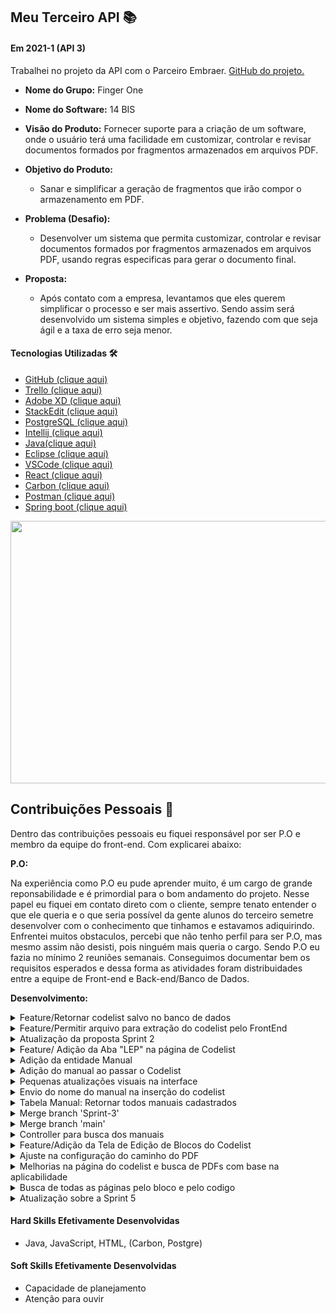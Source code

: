 ## Meu Terceiro API  📚

#### Em 2021-1 (API 3)
Trabalhei no projeto da API com o Parceiro Embraer.  [GitHub do projeto.](https://github.com/HelenAlevato/14bis)<br> 
- **Nome do Grupo:** Finger One
- **Nome do Software:**  14 BIS
- **Visão do Produto:** Fornecer suporte para a criação de um software, onde o usuário terá uma facilidade em customizar, controlar e revisar documentos formados por fragmentos armazenados em arquivos PDF.
     
 - **Objetivo do Produto:** 
	  -   Sanar e simplificar a geração de fragmentos que irão compor o armazenamento em PDF.
  
- **Problema (Desafio):** 

	- Desenvolver um sistema que permita customizar, controlar e revisar documentos formados por fragmentos armazenados em arquivos PDF, usando regras especificas para gerar o documento final.

- **Proposta:**

	-   Após contato com a empresa, levantamos que eles querem simplificar o processo e ser mais assertivo. Sendo assim será desenvolvido um sistema simples e objetivo, fazendo com que seja ágil e a taxa de erro seja menor. <br>

#### Tecnologias Utilizadas 🛠
- [GitHub (clique aqui)](https://trello.com/b/EW0XA8qH/finger-one)
 - [Trello (clique aqui)](https://trello.com/pt-BR)
 - [Adobe XD (clique aqui)](https://www.adobe.com/br/products/xd.html)
 - [StackEdit (clique aqui)]( https://stackedit.io/)
 - [PostgreSQL (clique aqui)](https://www.postgresql.org/)
 - [Intellij (clique aqui)](https://www.jetbrains.com/pt-br/idea/)
 - [Java(clique aqui)](https://www.oracle.com/br/java/technologies/javase/javase-jdk8-downloads.html)
 - [Eclipse (clique aqui)](https://www.eclipse.org/downloads/)
 - [VSCode (clique aqui)](https://code.visualstudio.com/download)
 - [React (clique aqui)](https://react-cn.github.io/react/downloads.html)
 - [Carbon (clique aqui)](https://www.carbondesignsystem.com/designing/kits/sketch/)
 - [Postman (clique aqui)](https://www.postman.com/downloads/)
 - [Spring boot (clique aqui)](https://spring.io/)

<div style="display: flex; flex-grow: 1; justify-content: center">
 <img src="https://github.com/mateuscamargo/14bis/blob/main/Sprint%2001/Logo/Logo.png" width="800" height="420"/>
</div>

## Contribuições Pessoais 👩
Dentro das contribuições pessoais eu fiquei responsável por ser P.O e membro da equipe do front-end. Com explicarei abaixo:

**P.O:**

Na experiência como P.O eu pude aprender muito, é um cargo de grande reponsabilidade e é primordial para o bom andamento do projeto. Nesse papel eu fiquei em contato direto com o cliente, sempre tenato entender o que ele queria e o que seria possível da gente alunos do terceiro semetre desenvolver com o conhecimento que tinhamos e estavamos adiquirindo. 
Enfrentei muitos obstaculos, percebi que não tenho perfil para ser P.O, mas mesmo assim não desisti, pois ninguém mais queria o cargo.
Sendo P.O eu fazia no mínimo 2 reuniões semanais. Conseguimos documentar bem os requisitos esperados e dessa forma as atividades foram distribuidades entre a equipe de Front-end e Back-end/Banco de Dados.

**Desenvolvimento:**  

<details>
  <summary>Feature/Retornar codelist salvo no banco de dados</summary>
  ```
  ```
</details>
<details>
  <summary>Feature/Permitir arquivo para extração do codelist pelo FrontEnd</summary>
  ```
  ```
</details>
<details>
  <summary>Atualização da proposta Sprint 2</summary>
  ```
  ```
</details>
<details>
  <summary>Feature/ Adição da Aba "LEP" na página de Codelist</summary>
  ```
  ```
</details>
<details>
  <summary>Adição da entidade Manual</summary>
  ```
  ```
</details>
<details>
  <summary>Adição do manual ao passar o Codelist</summary>
  ```
  ```
</details>
<details>
  <summary>Pequenas atualizações visuais na interface</summary>
  ```
  ```
</details>
<details>
  <summary>Envio do nome do manual na inserção do codelist</summary>
  ```
  ```
</details>
<details>
  <summary>Tabela Manual: Retornar todos manuais cadastrados</summary>
  ```
  ```
</details>
<details>
  <summary>Merge branch 'Sprint-3'</summary>
  ```
  ```
</details>
<details>
  <summary>Merge branch 'main'</summary>
  ```
  ```
</details>
<details>
  <summary>Controller para busca dos manuais</summary>
  ```
  ```
</details>
<details>
  <summary>Feature/Adição da Tela de Edição de Blocos do Codelist</summary>
  ```
  ```
</details>
<details>
  <summary>Ajuste na configuração do caminho do PDF</summary>
  ```
  ```
</details>
<details>
  <summary>Melhorias na página do codelist e busca de PDFs com base na aplicabilidade</summary>
  ```
  ```
</details>
<details>
  <summary>Busca de todas as páginas pelo bloco e pelo codigo</summary>
  ```
  ```
</details>
<details>
  <summary>Atualização sobre a Sprint 5</summary>
  ```
  ```
</details>


#### Hard Skills Efetivamente Desenvolvidas
- Java, JavaScript, HTML, (Carbon, Postgre)

#### Soft Skills Efetivamente Desenvolvidas
- Capacidade de planejamento
- Atenção para ouvir
